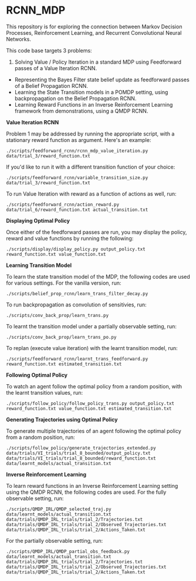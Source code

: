 # RCNN_MDP

This repository is for exploring the connection between Markov Decision Processes, Reinforcement Learning, and Recurrent Convolutional Neural Networks. 

This code base targets 3 problems: 

1. Solving Value / Policy Iteration in a standard MDP using Feedforward passes of a Value Iteration RCNN. 
- Representing the Bayes Filter state belief update as feedforward passes of a Belief Propagation RCNN. 
- Learning the State Transition models in a POMDP setting, using backpropagation on the Belief Propagation RCNN. 
- Learning Reward Functions in an Inverse Reinforcement Learning framework from demonstrations, using a QMDP RCNN. 

**Value Iteration RCNN**

Problem 1 may be addressed by running the appropriate script, with a stationary reward function as argument. Here's an example: 

`./scripts/feedforward_rcnn/rcnn_mdp_value_iteration.py data/trial_3/reward_function.txt`

If you'd like to run it with a different transition function of your choice: 

`./scripts/feedforward_rcnn/variable_transition_size.py data/trial_3/reward_function.txt`

To run Value Iteration with reward as a function of actions as well, run: 

`./scripts/feedforward_rcnn/action_reward.py data/trial_6/reward_function.txt actual_transition.txt`

**Displaying Optimal Policy**

Once either of the feedforward passes are run, you may display the policy, reward and value functions by running the following:

`./scripts/display/display_policy.py output_policy.txt reward_function.txt value_function.txt`

**Learning Transition Model**

To learn the state transition model of the MDP, the following codes are used for various settings. 
For the vanilla version, run: 

`./scripts/belief_prop_rcnn/learn_trans_filter_decay.py`

To run backpropagation as convolution of sensitivies, run: 

`./scripts/conv_back_prop/learn_trans.py`

To learnt the transition model under a partially observable setting, run: 

`./scripts/conv_back_prop/learn_trans_po.py`

To replan (execute value iteration) with the learnt transition model, run: 

`./scripts/feedforward_rcnn/learnt_trans_feedforward.py reward_function.txt estimated_transition.txt`

**Following Optimal Policy**

To watch an agent follow the optimal policy from a random position, with the learnt transition values, run: 

`./scripts/follow_policy/follow_policy_trans.py output_policy.txt reward_function.txt value_function.txt estimated_transition.txt`

**Generating Trajectories using Optimal Policy**

To generate multiple trajectories of an agent following the optimal policy from a random position, run: 

`./scripts/follow_policy/generate_trajectories_extended.py data/trials/VI_trials/trial_8_bounded/output_policy.txt data/trials/VI_trials/trial_8_bounded/reward_function.txt data/learnt_models/actual_transition.txt`

**Inverse Reinforcement Learning**

To learn reward functions in an Inverse Reinforcement Learning setting using the QMDP RCNN, the following codes are used. 
For the fully observable setting, run: 

`./scripts/QMDP_IRL/QMDP_selected_traj.py data/learnt_models/actual_transition.txt data/trials/QMDP_IRL_trials/trial_2/Trajectories.txt data/trials/QMDP_IRL_trials/trial_2/Observed_Trajectories.txt data/trials/QMDP_IRL_trials/trial_2/Actions_Taken.txt`

For the partially observable setting, run: 

`./scripts/QMDP_IRL/QMDP_partial_obs_feedback.py data/learnt_models/actual_transition.txt data/trials/QMDP_IRL_trials/trial_2/Trajectories.txt data/trials/QMDP_IRL_trials/trial_2/Observed_Trajectories.txt data/trials/QMDP_IRL_trials/trial_2/Actions_Taken.txt`